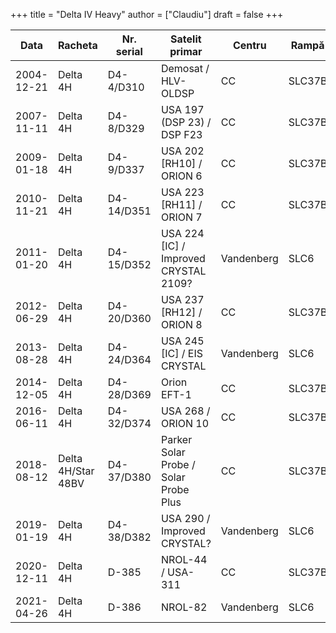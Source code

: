 +++
title = "Delta IV Heavy"
author = ["Claudiu"]
draft = false
+++

| Data       | Racheta            | Nr. serial | Satelit primar                             | Centru     | Rampă  | R |
|------------|--------------------|------------|--------------------------------------------|------------|--------|---|
| 2004-12-21 | Delta 4H           | D4-4/D310  | Demosat / HLV-OLDSP                        | CC         | SLC37B | S |
| 2007-11-11 | Delta 4H           | D4-8/D329  | USA 197 (DSP 23) / DSP F23                 | CC         | SLC37B | S |
| 2009-01-18 | Delta 4H           | D4-9/D337  | USA 202       [RH10] / ORION 6             | CC         | SLC37B | S |
| 2010-11-21 | Delta 4H           | D4-14/D351 | USA 223      [RH11] / ORION 7              | CC         | SLC37B | S |
| 2011-01-20 | Delta 4H           | D4-15/D352 | USA 224      [IC] / Improved CRYSTAL 2109? | Vandenberg | SLC6   | S |
| 2012-06-29 | Delta 4H           | D4-20/D360 | USA 237      [RH12] / ORION 8              | CC         | SLC37B | S |
| 2013-08-28 | Delta 4H           | D4-24/D364 | USA 245      [IC] / EIS CRYSTAL            | Vandenberg | SLC6   | S |
| 2014-12-05 | Delta 4H           | D4-28/D369 | Orion EFT-1                                | CC         | SLC37B | S |
| 2016-06-11 | Delta 4H           | D4-32/D374 | USA 268 / ORION 10                         | CC         | SLC37B | S |
| 2018-08-12 | Delta 4H/Star 48BV | D4-37/D380 | Parker Solar Probe / Solar Probe Plus      | CC         | SLC37B | S |
| 2019-01-19 | Delta 4H           | D4-38/D382 | USA 290 / Improved CRYSTAL?                | Vandenberg | SLC6   | S |
| 2020-12-11 | Delta 4H           | D-385      | NROL-44 / USA-311                          | CC         | SLC37B | S |
| 2021-04-26 | Delta 4H           | D-386      | NROL-82                                    | Vandenberg | SLC6   | S |